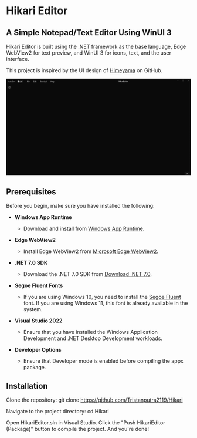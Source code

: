 # Hikari Editor

## A Simple Notepad/Text Editor Using WinUI 3

Hikari Editor is built using the .NET framework as the base language, Edge WebView2 for text preview, and WinUI 3 for icons, text, and the user interface.

This project is inspired by the UI design of [Himeyama](https://github.com/himeyama) on GitHub.

![Hikari Editor Screenshot](https://github.com/Tristanputra2119/Hikari/blob/main/HikariEditor/Hikari.Jpg)
## Prerequisites
Before you begin, make sure you have installed the following:

- **Windows App Runtime**
  - Download and install from [Windows App Runtime](https://aka.ms/windowsappsdk/1.5/latest/windowsappruntimeinstall-x64.exe).

- **Edge WebView2**
  - Install Edge WebView2 from [Microsoft Edge WebView2](https://developer.microsoft.com/en-us/microsoft-edge/webview2/?form=MA13LH).

- **.NET 7.0 SDK**
  - Download the .NET 7.0 SDK from [Download .NET 7.0](https://dotnet.microsoft.com/en-us/download/dotnet/thank-you/sdk-7.0.410-windows-x64-installer).

- **Segoe Fluent Fonts**
  - If you are using Windows 10, you need to install the [Segoe Fluent](https://aka.ms/SegoeFluentIcons) font. If you are using Windows 11, this font is already available in the system.

- **Visual Studio 2022**
  - Ensure that you have installed the Windows Application Development and .NET Desktop Development workloads.  

- **Developer Options**
  - Ensure that Developer mode is enabled before compiling the appx package.
## Installation

Clone the repository:
git clone https://github.com/Tristanputra2119/Hikari

Navigate to the project directory:
cd Hikari

Open HikariEditor.sln in Visual Studio. Click the "Push HikariEditor (Package)" button to compile the project. And you're done!
